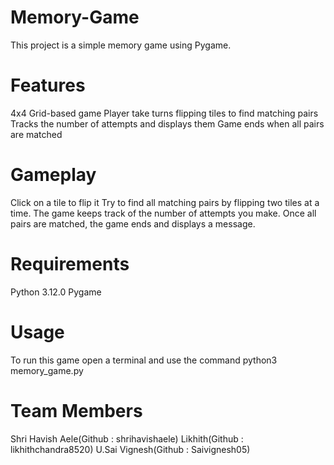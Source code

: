 # Memory-Game

This project is a simple memory game using Pygame.

# Features

4x4 Grid-based game
Player take turns flipping tiles to find matching pairs
Tracks the number of attempts and displays them
Game ends when all pairs are matched

# Gameplay

Click on a tile to flip it
Try to find all matching pairs by flipping two tiles at a time.
The game keeps track of the number of attempts you make.
Once all pairs are matched, the game ends and displays a message.

# Requirements

Python 3.12.0
Pygame


# Usage

To run this game open a terminal and use the command 
python3 memory_game.py


# Team Members

Shri Havish Aele(Github : shrihavishaele)
Likhith(Github : likhithchandra8520)
U.Sai Vignesh(Github : Saivignesh05)

